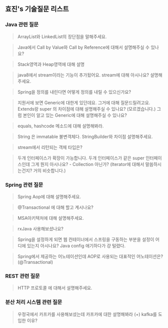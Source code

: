 효진's 기술질문 리스트
---
### Java 관련 질문
> ArrayList와 LinkedList의 장단점을 말해주세요. 

> Java에서 Call by Value와 Call by Reference에 대해서 설명해주실 수 있나요?

> Stack영역과 Heap영역에 대해 설명

> java8에서 stream이라는 기능이 추가됬어요. stream에 대해 아시나요? 설명해주세요.

> Spring을 정의를 내린다면 어떻게 정의를 내릴 수 있으신가요? 

> 지원서에 보면 Generic에 대한게 있던데요. 그거에 대해 질문드릴려고요. Extends랑 super 의 차이점에 대해 설명해주실 수 있나요? (모르겠습니다.) 그럼 본인이 알고 있는 Generic에 대해 설명해주실 수 있나요?

> equals, hashcode 메소드에 대해 설명해봐라.

> String 은 immatable 불변객체다. StringBuilder와 차이점 설명해주세요.

> stream에서 리턴되는 객체 타입은?

> 두개 인터페이스가 확장이 가능합니다. 두개 인터페이스가 같은 super 인터페이스인데 그게 뭔지 아시나요? - Collection 아닌가? (Iterator에 대해서 말씀하시는건지? 거의 비슷합니다.)

### Spring 관련 질문

> Spring Aop에 대해 설명해주세요.

> @Transactional 에 대해 할고 계시나요? 

> MSA아키텍처에 대해 설명해주세요.

> rxJava 사용해보셨나요? 

> Spring을 설정하게 되면 웹 컨테이너에서 스프링을 구동하는 부분을 설정이 어디에 있는지 아시나요? Java config 애기하다가 걍 털렸다.

> Spring에서 제공하는 어노테이션인데 AOP로 사용되는 대표적인 어노테이션은? (@Transactional)

### REST 관련 질문
> HTTP 프로토콜 에 대해서 설명해주세요. 

### 분산 처리 시스템 관련 질문
> 우정국에서 카프카를 사용해보셨는데 카프카에 대한 설명해봐라 (+)  kafka를 도입한 이유?